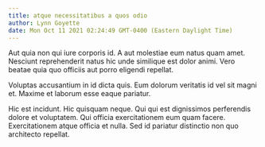 ```yaml
---
title: atque necessitatibus a quos odio
author: Lynn Goyette
date: Mon Oct 11 2021 02:24:49 GMT-0400 (Eastern Daylight Time)
---
```

Aut quia non qui iure corporis id. A aut molestiae eum natus quam amet. Nesciunt reprehenderit natus hic unde similique est dolor animi. Vero beatae quia quo officiis aut porro eligendi repellat.

 Voluptas accusantium in id dicta quis. Eum dolorum veritatis id vel sit magni et. Maxime et laborum esse eaque pariatur.

 Hic est incidunt. Hic quisquam neque. Qui qui est dignissimos perferendis dolore et voluptatem. Qui officia exercitationem eum quam facere. Exercitationem atque officia et nulla. Sed id pariatur distinctio non quo architecto repellat.